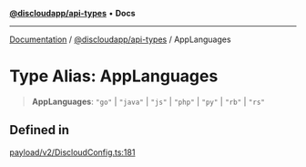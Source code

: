 [**@discloudapp/api-types**](../README.md) • **Docs**

***

[Documentation](../../../packages.md) / [@discloudapp/api-types](../README.md) / AppLanguages

# Type Alias: AppLanguages

> **AppLanguages**: `"go"` \| `"java"` \| `"js"` \| `"php"` \| `"py"` \| `"rb"` \| `"rs"`

## Defined in

[payload/v2/DiscloudConfig.ts:181](https://github.com/discloud/discloud.app/blob/e957c12968777c01a56e127121040f7eaaf9b803/packages/api-types/payload/v2/DiscloudConfig.ts#L181)
